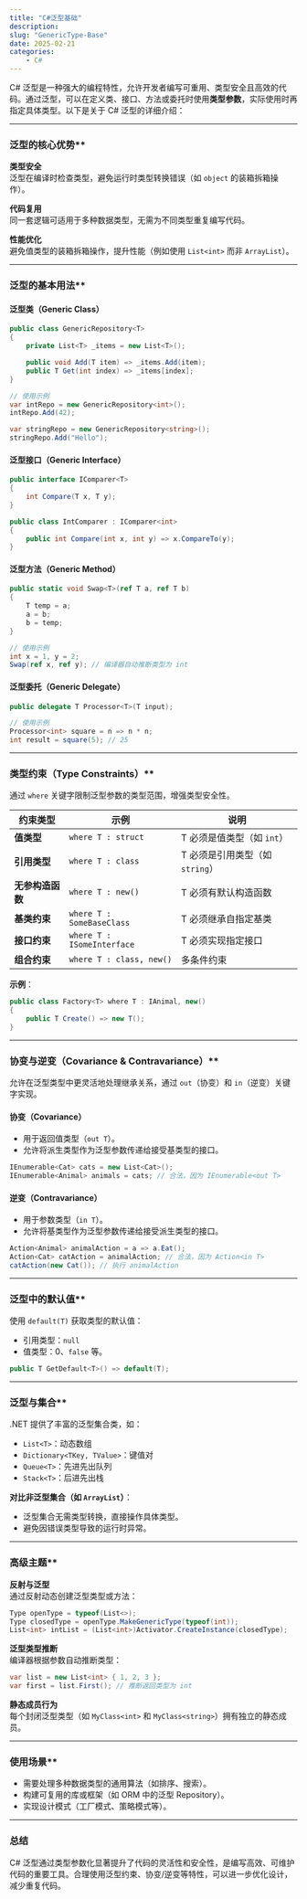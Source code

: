 ```yaml
---
title: "C#泛型基础"
description: 
slug: "GenericType-Base"
date: 2025-02-21
categories:
    - C#
---
```


C# 泛型是一种强大的编程特性，允许开发者编写可重用、类型安全且高效的代码。通过泛型，可以在定义类、接口、方法或委托时使用**类型参数**，实际使用时再指定具体类型。以下是关于 C# 泛型的详细介绍：

* * *

### 泛型的核心优势**

**类型安全**  
泛型在编译时检查类型，避免运行时类型转换错误（如 `object` 的装箱拆箱操作）。

**代码复用**  
同一套逻辑可适用于多种数据类型，无需为不同类型重复编写代码。

**性能优化**  
避免值类型的装箱拆箱操作，提升性能（例如使用 `List<int>` 而非 `ArrayList`）。

* * *

### 泛型的基本用法**

#### **泛型类（Generic Class）**

```csharp
public class GenericRepository<T>
{
    private List<T> _items = new List<T>();

    public void Add(T item) => _items.Add(item);
    public T Get(int index) => _items[index];
}

// 使用示例
var intRepo = new GenericRepository<int>();
intRepo.Add(42);

var stringRepo = new GenericRepository<string>();
stringRepo.Add("Hello");
```

#### **泛型接口（Generic Interface）**

```csharp
public interface IComparer<T>
{
    int Compare(T x, T y);
}

public class IntComparer : IComparer<int>
{
    public int Compare(int x, int y) => x.CompareTo(y);
}
```

#### **泛型方法（Generic Method）**

```csharp
public static void Swap<T>(ref T a, ref T b)
{
    T temp = a;
    a = b;
    b = temp;
}

// 使用示例
int x = 1, y = 2;
Swap(ref x, ref y); // 编译器自动推断类型为 int
```

#### **泛型委托（Generic Delegate）**

```csharp
public delegate T Processor<T>(T input);

// 使用示例
Processor<int> square = n => n * n;
int result = square(5); // 25
```

* * *

### 类型约束（Type Constraints）**

通过 `where` 关键字限制泛型参数的类型范围，增强类型安全性。

| 约束类型         | 示例                       | 说明                            |
| ---------------- | -------------------------- | ------------------------------- |
| **值类型**       | `where T : struct`         | T 必须是值类型（如 `int`）      |
| **引用类型**     | `where T : class`          | T 必须是引用类型（如 `string`） |
| **无参构造函数** | `where T : new()`          | T 必须有默认构造函数            |
| **基类约束**     | `where T : SomeBaseClass`  | T 必须继承自指定基类            |
| **接口约束**     | `where T : ISomeInterface` | T 必须实现指定接口              |
| **组合约束**     | `where T : class, new()`   | 多条件约束                      |

**示例**：

```csharp
public class Factory<T> where T : IAnimal, new()
{
    public T Create() => new T();
}
```

* * *

### 协变与逆变（Covariance & Contravariance）**

允许在泛型类型中更灵活地处理继承关系，通过 `out`（协变）和 `in`（逆变）关键字实现。

#### **协变（Covariance）**

- 用于返回值类型（`out T`）。
- 允许将派生类型作为泛型参数传递给接受基类型的接口。

```csharp
IEnumerable<Cat> cats = new List<Cat>();
IEnumerable<Animal> animals = cats; // 合法，因为 IEnumerable<out T>
```

#### **逆变（Contravariance）**

- 用于参数类型（`in T`）。
- 允许将基类型作为泛型参数传递给接受派生类型的接口。

```csharp
Action<Animal> animalAction = a => a.Eat();
Action<Cat> catAction = animalAction; // 合法，因为 Action<in T>
catAction(new Cat()); // 执行 animalAction
```

* * *

### 泛型中的默认值**

使用 `default(T)` 获取类型的默认值：

- 引用类型：`null`
- 值类型：0、`false` 等。

```csharp
public T GetDefault<T>() => default(T);
```

* * *

### 泛型与集合**

.NET 提供了丰富的泛型集合类，如：

- `List<T>`：动态数组
- `Dictionary<TKey, TValue>`：键值对
- `Queue<T>`：先进先出队列
- `Stack<T>`：后进先出栈

**对比非泛型集合（如 `ArrayList`）**：

- 泛型集合无需类型转换，直接操作具体类型。
- 避免因错误类型导致的运行时异常。

* * *

### 高级主题**

**反射与泛型**  
通过反射动态创建泛型类型或方法：

```csharp
Type openType = typeof(List<>);
Type closedType = openType.MakeGenericType(typeof(int));
List<int> intList = (List<int>)Activator.CreateInstance(closedType);
```

**泛型类型推断**  
编译器根据参数自动推断类型：

```csharp
var list = new List<int> { 1, 2, 3 };
var first = list.First(); // 推断返回类型为 int
```

**静态成员行为**  
每个封闭泛型类型（如 `MyClass<int>` 和 `MyClass<string>`）拥有独立的静态成员。

* * *

### 使用场景**

- 需要处理多种数据类型的通用算法（如排序、搜索）。
- 构建可复用的库或框架（如 ORM 中的泛型 Repository）。
- 实现设计模式（工厂模式、策略模式等）。

* * *

### **总结**

C# 泛型通过类型参数化显著提升了代码的灵活性和安全性，是编写高效、可维护代码的重要工具。合理使用泛型约束、协变/逆变等特性，可以进一步优化设计，减少重复代码。
